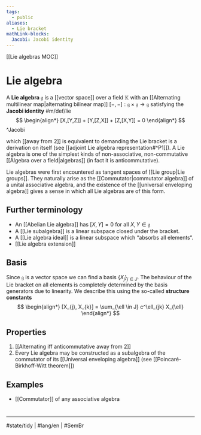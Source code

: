 ```yaml
---
tags:
  - public
aliases:
  - Lie bracket
mathLink-blocks:
  Jacobi: Jacobi identity
---
```

[[Lie algebras MOC]]
# Lie algebra

A **Lie algebra** $\mathfrak{g}$ is a [[vector space]] over a field $\mathbb{K}$ with an [[Alternating multilinear map|alternating bilinear map]] $[-,-]: \mathfrak{g} \times \mathfrak{g} \to \mathfrak{g}$ satisfying the **Jacobi identity** #m/def/lie 
$$
\begin{align*}
[X,[Y,Z]] + [Y,[Z,X]] + [Z,[X,Y]] = 0
\end{align*}
$$ 
^Jacobi

which [[away from 2]] is equivalent to demanding the Lie bracket is a derivation on itself (see [[adjoint Lie algebra representation#^P1]]).
A Lie algebra is one of the simplest kinds of non-associative, non-commutative [[Algebra over a field|algebras]] (in fact it is anticommutative).

Lie algebras were first encountered as tangent spaces of [[Lie group|Lie groups]].
They naturally arise as the [[Commutator|commutator algebra]] of a unital associative algebra,
and the existence of the [[universal enveloping algebra]] gives a sense in which all Lie algebras are of this form.

## Further terminology

- An [[Abelian Lie algebra]] has $[X,Y]=0$ for all $X,Y \in \mathfrak{g}$
- A [[Lie subalgebra]] is a linear subspace closed under the bracket.
- A [[Lie algebra ideal]] is a linear subspace which “absorbs all elements“.
- [[Lie algebra extension]]

## Basis

Since $\mathfrak{g}$ is a vector space we can find a basis $\{ X_{j} \}_{j \in J}$.
The behaviour of the Lie bracket on all elements is completely determined by the basis generators due to linearity.
We describe this using the so-called **structure constants**
$$
\begin{align*}
[X_{j}, X_{k}] = \sum_{\ell \in J} c^\ell_{jk} X_{\ell}
\end{align*}
$$

## Properties

1. [[Alternating iff anticommutative away from 2]]
2. Every Lie algebra may be constructed as a subalgebra of the commutator of its [[Universal enveloping algebra]] (see [[Poincaré-Birkhoff-Witt theorem]])

## Examples

- [[Commutator]] of any associative algebra


#
---
#state/tidy | #lang/en | #SemBr
